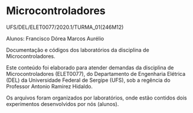# Microcontroladores
UFS/DEL/ELET0077/2020.1/TURMA_01(246M12)

Alunos:
  Francisco Dórea
  Marcos Aurélio

Documentação e códigos dos laboratórios da disciplina de Microcontroladores.

Este conteúdo foi elaborado para atender demandas da disciplina de Microcontroladores (ELET0077), do Departamento de Engenharia Elétrica (DEL) da Universidade Federal de Sergipe (UFS), sob a regência do Professor Antonio Ramirez Hidaldo.

Os arquivos foram organizados por laboratórios, onde estão contidos dois experimentos desenvolvidos por nós (alunos).
